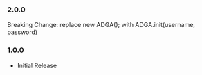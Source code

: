 ### 2.0.0 
Breaking Change:
replace new ADGA(); with ADGA.init(username, password)


### 1.0.0 
* Initial Release
